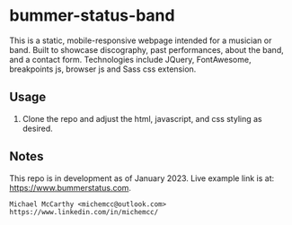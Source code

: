 # bummer-status-band
This is a static, mobile-responsive webpage intended for a musician or band. Built to showcase discography, past performances, about the band, and a contact form. Technologies include JQuery, FontAwesome, breakpoints js, browser js and Sass css extension.

## Usage
1. Clone the repo and adjust the html, javascript, and css styling as desired.

## Notes
This repo is in development as of January 2023. Live example link is at: https://www.bummerstatus.com.

    Michael McCarthy <michemcc@outlook.com>
    https://www.linkedin.com/in/michemcc/
